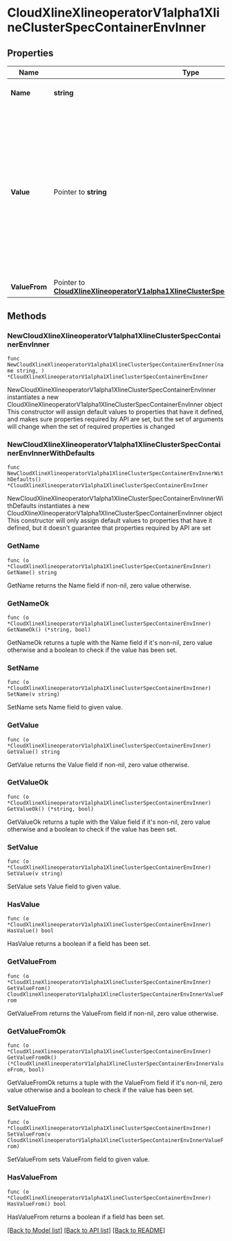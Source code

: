 # CloudXlineXlineoperatorV1alpha1XlineClusterSpecContainerEnvInner

## Properties

Name | Type | Description | Notes
------------ | ------------- | ------------- | -------------
**Name** | **string** | Name of the environment variable. Must be a C_IDENTIFIER. | 
**Value** | Pointer to **string** | Variable references $(VAR_NAME) are expanded using the previously defined environment variables in the container and any service environment variables. If a variable cannot be resolved, the reference in the input string will be unchanged. Double $$ are reduced to a single $, which allows for escaping the $(VAR_NAME) syntax: i.e. \&quot;$$(VAR_NAME)\&quot; will produce the string literal \&quot;$(VAR_NAME)\&quot;. Escaped references will never be expanded, regardless of whether the variable exists or not. Defaults to \&quot;\&quot;. | [optional] 
**ValueFrom** | Pointer to [**CloudXlineXlineoperatorV1alpha1XlineClusterSpecContainerEnvInnerValueFrom**](CloudXlineXlineoperatorV1alpha1XlineClusterSpecContainerEnvInnerValueFrom.md) |  | [optional] 

## Methods

### NewCloudXlineXlineoperatorV1alpha1XlineClusterSpecContainerEnvInner

`func NewCloudXlineXlineoperatorV1alpha1XlineClusterSpecContainerEnvInner(name string, ) *CloudXlineXlineoperatorV1alpha1XlineClusterSpecContainerEnvInner`

NewCloudXlineXlineoperatorV1alpha1XlineClusterSpecContainerEnvInner instantiates a new CloudXlineXlineoperatorV1alpha1XlineClusterSpecContainerEnvInner object
This constructor will assign default values to properties that have it defined,
and makes sure properties required by API are set, but the set of arguments
will change when the set of required properties is changed

### NewCloudXlineXlineoperatorV1alpha1XlineClusterSpecContainerEnvInnerWithDefaults

`func NewCloudXlineXlineoperatorV1alpha1XlineClusterSpecContainerEnvInnerWithDefaults() *CloudXlineXlineoperatorV1alpha1XlineClusterSpecContainerEnvInner`

NewCloudXlineXlineoperatorV1alpha1XlineClusterSpecContainerEnvInnerWithDefaults instantiates a new CloudXlineXlineoperatorV1alpha1XlineClusterSpecContainerEnvInner object
This constructor will only assign default values to properties that have it defined,
but it doesn't guarantee that properties required by API are set

### GetName

`func (o *CloudXlineXlineoperatorV1alpha1XlineClusterSpecContainerEnvInner) GetName() string`

GetName returns the Name field if non-nil, zero value otherwise.

### GetNameOk

`func (o *CloudXlineXlineoperatorV1alpha1XlineClusterSpecContainerEnvInner) GetNameOk() (*string, bool)`

GetNameOk returns a tuple with the Name field if it's non-nil, zero value otherwise
and a boolean to check if the value has been set.

### SetName

`func (o *CloudXlineXlineoperatorV1alpha1XlineClusterSpecContainerEnvInner) SetName(v string)`

SetName sets Name field to given value.


### GetValue

`func (o *CloudXlineXlineoperatorV1alpha1XlineClusterSpecContainerEnvInner) GetValue() string`

GetValue returns the Value field if non-nil, zero value otherwise.

### GetValueOk

`func (o *CloudXlineXlineoperatorV1alpha1XlineClusterSpecContainerEnvInner) GetValueOk() (*string, bool)`

GetValueOk returns a tuple with the Value field if it's non-nil, zero value otherwise
and a boolean to check if the value has been set.

### SetValue

`func (o *CloudXlineXlineoperatorV1alpha1XlineClusterSpecContainerEnvInner) SetValue(v string)`

SetValue sets Value field to given value.

### HasValue

`func (o *CloudXlineXlineoperatorV1alpha1XlineClusterSpecContainerEnvInner) HasValue() bool`

HasValue returns a boolean if a field has been set.

### GetValueFrom

`func (o *CloudXlineXlineoperatorV1alpha1XlineClusterSpecContainerEnvInner) GetValueFrom() CloudXlineXlineoperatorV1alpha1XlineClusterSpecContainerEnvInnerValueFrom`

GetValueFrom returns the ValueFrom field if non-nil, zero value otherwise.

### GetValueFromOk

`func (o *CloudXlineXlineoperatorV1alpha1XlineClusterSpecContainerEnvInner) GetValueFromOk() (*CloudXlineXlineoperatorV1alpha1XlineClusterSpecContainerEnvInnerValueFrom, bool)`

GetValueFromOk returns a tuple with the ValueFrom field if it's non-nil, zero value otherwise
and a boolean to check if the value has been set.

### SetValueFrom

`func (o *CloudXlineXlineoperatorV1alpha1XlineClusterSpecContainerEnvInner) SetValueFrom(v CloudXlineXlineoperatorV1alpha1XlineClusterSpecContainerEnvInnerValueFrom)`

SetValueFrom sets ValueFrom field to given value.

### HasValueFrom

`func (o *CloudXlineXlineoperatorV1alpha1XlineClusterSpecContainerEnvInner) HasValueFrom() bool`

HasValueFrom returns a boolean if a field has been set.


[[Back to Model list]](../README.md#documentation-for-models) [[Back to API list]](../README.md#documentation-for-api-endpoints) [[Back to README]](../README.md)


